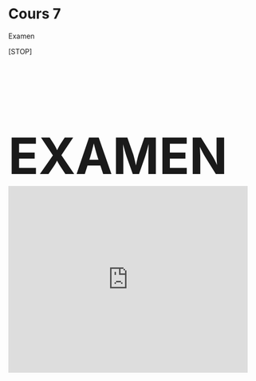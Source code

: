 # Cours 7

Examen








[STOP]

<h1 style="font-size: 100px; margin-bottom: 0;">EXAMEN</h1>

<iframe src="https://giphy.com/embed/5qoRdabXeT4GY" width="480" height="374" style="" frameBorder="0" class="giphy-embed" allowFullScreen></iframe>
